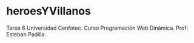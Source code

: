 # heroesYVillanos
Tarea 6 Universidad Cenfotec. Curso Programación Web Dinámica. Prof: Esteban Padilla.
